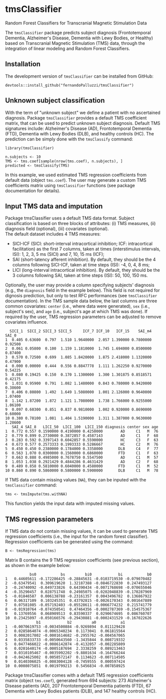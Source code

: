 # tmsClassifier
Random Forest Classifiers for Transcranial Magnetic Stimulation Data

The `tmsClassifier` package predicts subject diagnosis (Frontotemporal Dementia, Alzheimer's Disease, Dementia with Lewy Bodies, or Healthy) based on Transcranial Magnetic Stimulation (TMS) data, through the integration of linear modeling and Random Forest Classifiers.

## Installation

The development version of `tmsClassifier` can be installed from GitHub:

```{r, eval = FALSE}
devtools::install_github("fernandoPalluzzi/tmsClassifier")
```

## Unknown subject classification

With the term of "unknown subject" we define a patient with no ascertained diagnosis. Package `tmsClassifier` provides a default TMS coefficient matrix, that can be used to predict unknown subject diagnosis.
Default TMS signatures include: Alzheimer's Disease (AD), Frontotemporal Dementia (FTD), Dementia with Lewy Bodies (DLB), and healthy controls (HC).
The prediction can be simply done with the `tmsClassify` command:

```{r, eval = FALSE}
library(tmsClassifier)  
  
n.subjects <- 10  
TMS <- tms.coef[sample(nrow(tms.coef), n.subjects), ]  
predicted <- tmsClassify(TMS)
```

In this example, we used estimated TMS regression coefficients from default data (object `tms.coef`). The user may generate a custom TMS coefficients matrix using `tmsClassifier` functions (see package documentation for details).

## Input TMS data and imputation

Package tmsClassifier uses a default TMS data format. Subject classification is based on three blocks of attributes: (i) TMS measures, (ii) diagnosis field (optional), (iii) covariates (optional).  
The default dataset includes 4 TMS measures:
- SICI-ICF (SICI: short-interval intracortical inhibition; ICF: intracortical facilitation) as the first 7 columns, taken at times (interstimulus intervals, ISI): 1, 2, 3, 5 ms (SICI) and 7, 10, 15 ms (ICF);
- SAI (short-latency afferent inhibition). By default, they should be the 4 columns following SICI-ICF, taken at time steps (ISI): -4, 0, 4, 8 ms;
- LICI (long-interval intracortical inhibition). By default, they should be the 3 columns following SAI, taken at time
steps (ISI): 50, 100, 150 ms.  

Optionally, the user may provide a column specifying subjects' diagnosis (e.g., the `diagnosis` field in the example below). This field is not required for dignosis prediction, but only to test RFC performances (see `tmsClassifier` documentation). In the TMS sample data below, the last columns are three common covariates: `center` (i.e., where data were generated), `sex` (i.e., subject's sex), and `age` (i.e., subject's age at which TMS was done). If required by the user, TMS regression parameters can be adjusted to remove covariates influence.

```{r, eval = FALSE}
  SICI_1  SICI_2 SICI_3 SICI_5     ICF_7 ICF_10   ICF_15    SAI_m4   SAI_0
1  0.405 0.63600  0.797  1.510 1.9640000  2.057 1.390000 0.7800000 0.92500
2  0.061 0.05800  0.100  1.159 1.1810000  1.745 1.694000 0.8500000 0.87400
3  0.570 0.72500  0.699  1.085 1.8420000  1.875 2.418000 1.1320000 0.47900
4  0.000 0.00000  0.444  0.556 0.8847778  1.111 1.262250 0.9270000 0.54225
5  0.080 0.19425  0.150  0.170 1.1300000  1.300 1.301875 0.8518571 0.42175
6  1.031 0.95900  0.791  1.082 1.1480000  0.843 0.780000 0.9420000 0.38600
7  0.406 0.80800  1.492  1.649 1.5080000  1.001 2.126000 0.9640000 1.07400
8  1.142 1.87200  1.872  1.121 1.7080000  1.738 1.766000 0.9255000 1.06100
9  0.097 0.60300  0.851  0.837 0.9810000  1.002 0.920000 0.8690000 0.60000
10 0.380 0.78100  1.081  1.404 1.5190000  1.311 1.387000 0.9630000 1.28600
   SAI_4 SAI_8   LICI_50  LICI_100  LICI_150 diagnosis center sex age
1  0.772 0.557 0.1590000 0.4190000 0.4250000        AD     C1   M  76
2  0.779 0.899 0.2730000 0.3872857 0.4587143        AD     C1   F  68
3  0.283 0.592 0.3397143 0.6042857 0.5590000        HC     C3   F  63
4  0.673 0.577 0.2573333 0.1993333 0.5286667        HC     C2   M  76
5  0.450 0.450 0.2380000 0.1784000 0.3358000       DLB     C4   F  77
6  0.563 1.070 0.0300000 0.1560000 0.6860000       FTD     C1   F  63
7  0.663 0.888 0.4985000 0.7678750 0.5547500        AD     C1   M  57
8  1.053 1.038 0.2921429 0.4844286 0.4631429        AD     C2   F  68
9  0.489 0.858 0.5810000 0.6040000 0.4580000       FTD     C1   M  52
10 0.860 0.890 0.5860000 0.5800000 0.5900000       DLB     C1   M  78
```

If TMS data contain missing values (`NA`), they can be inputed with the `tmsClassifier` command:

```{r, eval = FALSE}
tms <- tmsImpute(tms.withNA)
```

This function yields the input data with imputed missing values. 

##  TMS regression parameters

If TMS data do not contain missing values, it can be used to generate TMS regression coefficients (i.e., the input for the random forest classifier). Regression coefficients can be generated using the command:

```{r, eval = FALSE}
B <- tmsRegression(tms)
```

Matrix B contains the 9 TMS regression coefficients (see previous section), as shown in the example below:

```{r, eval = FALSE}
           bs0           bs         bi0            bi           b0
1   0.44605611 -0.172286425 -0.28845631 -0.0103719530 -0.079070482
2  -0.63479541  0.309619620  1.32187388 -0.0846722830  0.247493127
3  -0.24740092 -0.049733826  0.64390434 -0.0071768698 -0.070655046
4  -0.35290457  0.028751748  0.24985075 -0.0202048839 -0.170287969
5  -0.01846587  0.006138788 -0.23161357  0.0043496782  0.136867922
6   0.06317109  0.103245351  0.43792815 -0.0026170343  0.001647889
7   0.07581085 -0.057192403 -0.05528611 -0.0066774232  0.215741779
8  -0.01910764 -0.074350541  0.47464356 -0.0002787369 -0.154575367
9   0.13769556  0.068909513  0.83590337  0.0290674695  0.086760707
10  0.23425097 -0.050166576 -0.29430881 -0.0002431529 -0.167022626
              b1            b2         a0           a1
1  -0.0070619753 -0.0034500884 -0.9269894  0.011129428
2   0.0285864074 -0.0065340234  0.1173041  0.061815564
3   0.0082017802 -0.0001614682 -0.2955762 -0.004567065
4   0.0335833733 -0.0050643560 -1.3435844  0.008719332
5   0.0477466022 -0.0086142874 -0.4132057 -0.002285809
6   0.0201640174 -0.0005187694  2.3338259  0.089213463
7   0.0310105467 -0.0035992202 -9.8801634 -0.164766244
8  -0.0424625002  0.0058572147  0.1134623 -0.007114505
9   0.0140306025 -0.0083004128 -0.7459555  0.000597424
10  0.0008075851  0.0019799213  0.5456834 -0.007858925
```

Package tmsClassifier comes with a default TMS regression coefficients matrix (object `tms.coef`), generated from 694 subjects: 273 Alzheimer's Disease patients (AD), 207 Frontotemporal Dementia patients (FTD), 67 Dementia with Lewy Bodies patients (DLB), and 147 healthy controls (HC).
